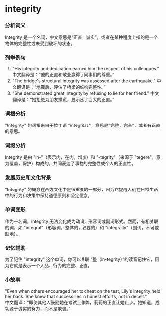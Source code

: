 # integrity

### 分析词义

  

Integrity 是一个名词，中文意思是“正直，诚实”，或者在某种程度上指的是一个物体的完整性或未受到破坏的状态。

  

### 列举例句

  

1.  "His integrity and dedication earned him the respect of his colleagues." 中文翻译是：“他的正直和敬业赢得了同事们的尊重。”
2.  "The bridge's structural integrity was assessed after the earthquake." 中文翻译是：“地震后，评估了桥梁的结构完整性。”
3.  "She demonstrated great integrity by refusing to lie for her friend." 中文翻译是：“她拒绝为朋友撒谎，显示出了巨大的正直。”

  

### 词根分析

  

"Integrity" 的词根来自于拉丁语 "integritas"，意思是“完整，完全”，或者有正直的意思。

  

### 词缀分析

  

Integrity 是由 "in-"（表示内，在内，增加）和 "-tegrity"（来源于 "tegere"，意为覆盖，保护）构成的，共同表达了事物的完整性或个人的正直性。

  

### 发展历史和文化背景

  

"Integrity" 的概念在西方文化中是很重要的一部分，因为它提醒人们在日常生活中的行为和决策中保持道德原则和坚定信念。

  

### 单词变形

  

作为一名词，integrity 无法变化成为动词，形容词或副词形式。然而，有相关联的词，如 "integral"（形容词，整体的，必要的）和 "integrally"（副词，不可或缺地）。

  

### 记忆辅助

  

为了记住 "integrity" 这个单词，你可以关联 “整（in-tegrity）”的读音记住它，因为它就是表示一个人品、行为的完整、正直。

  

### 小故事

  

"Even when others encouraged her to cheat on the test, Lily's integrity held her back. She knew that success lies in honest efforts, not in deceit."  
中文翻译：“即使其他人鼓励她在考试上作弊，莉莉的正直让她止步。她知道，成功源于诚实的努力，而不是欺骗。”
